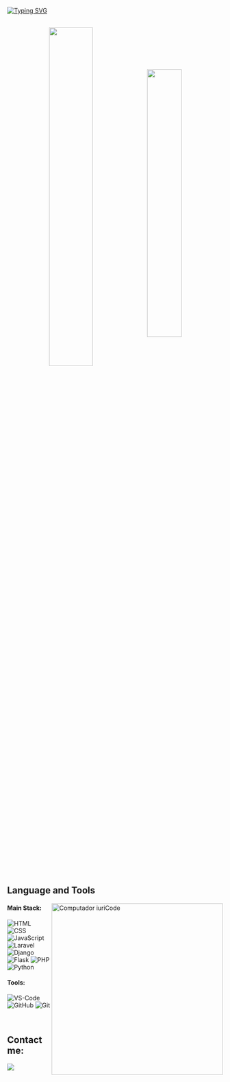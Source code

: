 [![Typing SVG](https://readme-typing-svg.herokuapp.com?color=FF3670&size=35&center=true&vCenter=true&width=1000&lines=Welcome+to+my+GitHub+profile!;My+name+is+Julian+Largo;I'm+Software+Engineering+Student)](https://git.io/typing-svg)

<br>

<div align="center" style="margin-bottom:200px">
 <img width=45% align="center" src="https://github-readme-stats.vercel.app/api?username=JulianLargo72&theme=radical&show_icons=true" />
 <img width=40% align="center" src="https://github-readme-stats.vercel.app/api/top-langs/?username=JulianLargo72&layout=compact&theme=radical" />
</div>


<br>

## Language and Tools

<img src="https://raw.githubusercontent.com/MicaelliMedeiros/micaellimedeiros/master/image/computer-illustration.png" min-width="400px" max-width="400px" width="400px" align="right" alt="Computador iuriCode">

#### Main Stack:
  ![HTML](https://skillicons.dev/icons?i=html)
  ![CSS](https://skillicons.dev/icons?i=css)
  ![JavaScript](https://skillicons.dev/icons?i=js)
  ![Laravel](https://skillicons.dev/icons?i=laravel)
  ![Django](https://skillicons.dev/icons?i=django)
  ![Flask](https://skillicons.dev/icons?i=flask)
  ![PHP](https://skillicons.dev/icons?i=php)
  ![Python](https://skillicons.dev/icons?i=python)

#### Tools:

  ![VS-Code](https://skillicons.dev/icons?i=vscode)
  ![GitHub](https://skillicons.dev/icons?i=github)
  ![Git](https://skillicons.dev/icons?i=git)
  
<br>

## Contact me:
<div>

<a href = "mailto: julianbetancur104@gmail.com"><img loading="lazy" src="https://img.shields.io/badge/Gmail-D14836?style=for-the-badge&logo=gmail&logoColor=white" target="_blank"></a>

